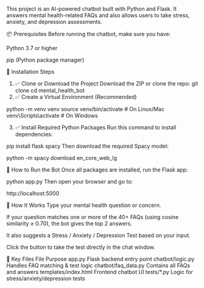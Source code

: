 This project is an AI-powered chatbot built with Python and Flask. It answers mental health-related FAQs and also allows users to take stress, anxiety, and depression assessments.

📦 Prerequisites
Before running the chatbot, make sure you have:

Python 3.7 or higher

pip (Python package manager)

🔧 Installation Steps
1. ✅ Clone or Download the Project
Download the ZIP or clone the repo:
git clone <your-repo-url>
cd mental_health_bot
2. ✅ Create a Virtual Environment (Recommended)

python -m venv venv
source venv/bin/activate    # On Linux/Mac
venv\\Scripts\\activate     # On Windows

3. ✅ Install Required Python Packages
Run this command to install dependencies:

pip install flask spacy
Then download the required Spacy model:

python -m spacy download en_core_web_lg


🚀 How to Run the Bot
Once all packages are installed, run the Flask app:

python app.py
Then open your browser and go to:

http://localhost:5000

💬 How It Works
Type your mental health question or concern.

If your question matches one or more of the 40+ FAQs (using cosine similarity ≥ 0.70), the bot gives the top 2 answers.

It also suggests a Stress / Anxiety / Depression Test based on your input.

Click the button to take the test directly in the chat window.

📁 Key Files
File	Purpose
app.py	Flask backend entry point
chatbot/logic.py	Handles FAQ matching & test logic
chatbot/faq_data.py	Contains all FAQs and answers
templates/index.html	Frontend chatbot UI
tests/*.py	Logic for stress/anxiety/depression tests
